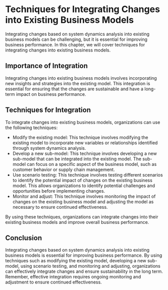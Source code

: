 # Techniques for Integrating Changes into Existing Business Models

Integrating changes based on system dynamics analysis into existing business models can be challenging, but it is essential for improving business performance. In this chapter, we will cover techniques for integrating changes into existing business models.

Importance of Integration
-------------------------

Integrating changes into existing business models involves incorporating new insights and strategies into the existing model. This integration is essential for ensuring that the changes are sustainable and have a long-term impact on business performance.

Techniques for Integration
--------------------------

To integrate changes into existing business models, organizations can use the following techniques:

* Modify the existing model: This technique involves modifying the existing model to incorporate new variables or relationships identified through system dynamics analysis.
* Develop a new sub-model: This technique involves developing a new sub-model that can be integrated into the existing model. The sub-model can focus on a specific aspect of the business model, such as customer behavior or supply chain management.
* Use scenario testing: This technique involves testing different scenarios to identify the potential impact of changes on the existing business model. This allows organizations to identify potential challenges and opportunities before implementing changes.
* Monitor and adjust: This technique involves monitoring the impact of changes on the existing business model and adjusting the model as necessary to ensure continued effectiveness.

By using these techniques, organizations can integrate changes into their existing business models and improve overall business performance.

Conclusion
----------

Integrating changes based on system dynamics analysis into existing business models is essential for improving business performance. By using techniques such as modifying the existing model, developing a new sub-model, using scenario testing, and monitoring and adjusting, organizations can effectively integrate changes and ensure sustainability in the long term. Remember, effective integration requires ongoing monitoring and adjustment to ensure continued effectiveness.
